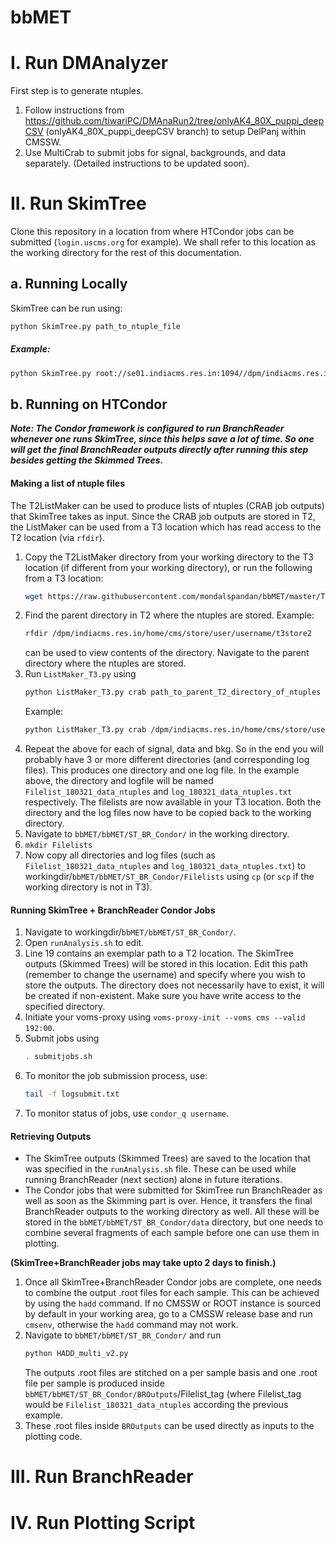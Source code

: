 # bbMET

# I. Run DMAnalyzer
First step is to generate ntuples.
1. Follow instructions from https://github.com/tiwariPC/DMAnaRun2/tree/onlyAK4_80X_puppi_deepCSV (onlyAK4_80X_puppi_deepCSV branch) to setup DelPanj within CMSSW.
2. Use MultiCrab to submit jobs for signal, backgrounds, and data separately. (Detailed instructions to be updated soon).

# II. Run SkimTree
Clone this repository in a location from where HTCondor jobs can be submitted (```login.uscms.org``` for example). We shall refer to this location as the working directory for the rest of this documentation.
## a. Running Locally
SkimTree can be run using:
```bash
python SkimTree.py path_to_ntuple_file
```
##### Example:
```bash
python SkimTree.py root://se01.indiacms.res.in:1094//dpm/indiacms.res.in/home/cms/store/user/zabai/t3store2/bbDM_bkg/WJetsToLNu_HT-100To200_TuneCUETP8M1_13TeV-madgraphMLM-pythia8/WJetsToLNu_HT-100To200_TuneCUETP8M1_13TeV-madgraphMLM-pythia8_MC25ns_LegacyMC_20170328/180202_114154/0001/NCUGlobalTuples_1009.root
```
## b. Running on HTCondor
***Note: The Condor framework is configured to run BranchReader whenever one runs SkimTree, since this helps save a lot of time. So one will get the final BranchReader outputs directly after running this step besides getting the Skimmed Trees.***
#### Making a list of ntuple files
The T2ListMaker can be used to produce lists of ntuples (CRAB job outputs) that SkimTree takes as input. Since the CRAB job outputs are stored in T2, the ListMaker can be used from a T3 location which has read access to the T2 location (via `rfdir`).
1. Copy the T2ListMaker directory from your working directory to the T3 location (if different from your working directory), or run the following from a T3 location:
    ```bash
    wget https://raw.githubusercontent.com/mondalspandan/bbMET/master/T2FileListMaker/ListMaker_T3.py
    ```
2. Find the parent directory in T2 where the ntuples are stored.
    Example:
    ```bash
    rfdir /dpm/indiacms.res.in/home/cms/store/user/username/t3store2
    ```
    can be used to view contents of the directory. Navigate to the parent directory where the ntuples are stored.
3. Run `ListMaker_T3.py` using
    ```bash
    python ListMaker_T3.py crab path_to_parent_T2_directory_of_ntuples filelist_tag
    ```
    Example:
    ```bash
    python ListMaker_T3.py crab /dpm/indiacms.res.in/home/cms/store/user/spmondal/t3store2/bbDM_data 180321_data_ntuples
    ```
4. Repeat the above for each of signal, data and bkg. So in the end you will probably have 3 or more different directories (and corresponding log files).
This produces one directory and one log file. In the example above, the directory and logfile will be named `Filelist_180321_data_ntuples` and `log_180321_data_ntuples.txt` respectively. The filelists are now available in your T3 location. Both the directory and the log files now have to be copied back to the working directory.
5. Navigate to `bbMET/bbMET/ST_BR_Condor/` in the working directory.
6. `mkdir Filelists`
7. Now copy all directories and log files (such as `Filelist_180321_data_ntuples` and `log_180321_data_ntuples.txt`) to workingdir/`bbMET/bbMET/ST_BR_Condor/Filelists` using `cp` (or `scp` if the working directory is not in T3).

#### Running SkimTree + BranchReader Condor Jobs
1. Navigate to workingdir/`bbMET/bbMET/ST_BR_Condor/`.
2. Open `runAnalysis.sh` to edit.
3. Line 19 contains an exemplar path to a T2 location. The SkimTree outputs (Skimmed Trees) will be stored in this location. Edit this path (remember to change the username) and specify where you wish to store the outputs. The directory does not necessarily have to exist, it will be created if non-existent. Make sure you have write access to the specified directory.
4. Initiate your voms-proxy using `voms-proxy-init --voms cms --valid 192:00`.
5. Submit jobs using
    ```bash
    . submitjobs.sh
    ```
6. To monitor the job submission process, use:
    ```bash
    tail -f logsubmit.txt
    ```
7. To monitor status of jobs, use `condor_q username`.

#### Retrieving Outputs
* The SkimTree outputs (Skimmed Trees) are saved to the location that was specified in the `runAnalysis.sh` file. These can be used while running BranchReader (next section) alone in future iterations.
* The Condor jobs that were submitted for SkimTree run BranchReader as well as soon as the Skimming part is over. Hence, it transfers the final BranchReader outputs to the working directory as well. All these will be stored in the `bbMET/bbMET/ST_BR_Condor/data` directory, but one needs to combine several fragments of each sample before one can use them in plotting.

**(SkimTree+BranchReader jobs may take upto 2 days to finish.)**
1. Once all SkimTree+BranchReader Condor jobs are complete, one needs to combine the output .root files for each sample. This can be achieved by using the `hadd` command. If no CMSSW or ROOT instance is sourced by default in your working area, go to a CMSSW release base and run `cmsenv`, otherwise the `hadd` command may not work.
2. Navigate to `bbMET/bbMET/ST_BR_Condor/` and run
    ```bash
    python HADD_multi_v2.py
    ```
    The outputs .root files are stitched on a per sample basis and one .root file per sample is produced inside `bbMET/bbMET/ST_BR_Condor/BROutputs`/Filelist_tag (where Filelist_tag would be `Filelist_180321_data_ntuples` according the previous example.
3. These .root files inside `BROutputs` can be used directly as inputs to the plotting code.

# III. Run BranchReader

# IV. Run Plotting Script
